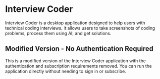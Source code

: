 # Interview Coder

Interview Coder is a desktop application designed to help users with technical coding interviews. It allows users to take screenshots of coding problems, process them using AI, and get solutions.

## Modified Version - No Authentication Required

This is a modified version of the Interview Coder application with the authentication and subscription requirements removed. You can run the application directly without needing to sign in or subscribe.

